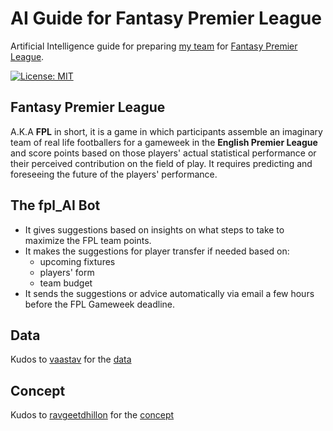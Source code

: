 # AI Guide for Fantasy Premier League

Artificial Intelligence guide for preparing [my team](https://fantasy.premierleague.com/entry/5118353/history) for [Fantasy Premier League](https://fantasy.premierleague.com).

[![License: MIT](https://img.shields.io/badge/License-MIT-blue.svg)](https://github.com/likarajo/fpl_AI/blob/master/LICENSE)

## Fantasy Premier League

A.K.A **FPL** in short, it is a game in which participants assemble an imaginary team of real life footballers for a gameweek in the **English Premier League** and score points based on those players' actual statistical performance or their perceived contribution on the field of play. It requires predicting and foreseeing the future of the players' performance.  

## The fpl_AI Bot

* It gives suggestions based on insights on what steps to take to maximize the FPL team points.  
* It makes the suggestions for player transfer if needed based on:
  * upcoming fixtures
  * players' form
  * team budget
* It sends the suggestions or advice automatically via email a few hours before the FPL Gameweek deadline.

## Data

Kudos to [vaastav](https://github.com/vaastav) for the [data](https://github.com/vaastav/Fantasy-Premier-League)

## Concept

Kudos to [ravgeetdhillon](https://github.com/ravgeetdhillon) for the [concept](https://github.com/ravgeetdhillon/fantasyAI)
